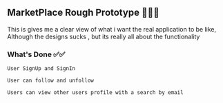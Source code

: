 ## MarketPlace Rough Prototype 🏢🏢🏢
This is gives me a clear view of what i want the real application to be like,
Although the designs sucks , but its really all about the functionality

### What's Done ✅✅
`User SignUp and SignIn`

`User can follow and unfollow`

`Users can view other users profile with a search by email`
